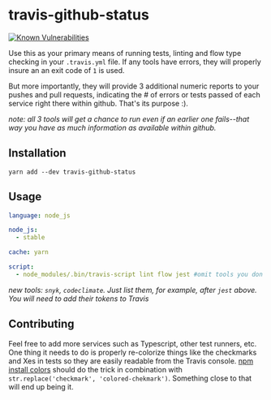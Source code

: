 # travis-github-status 
<a href="https://snyk.io/test/github/faceyspacey/travis-github-status"><img src="https://snyk.io/test/github/faceyspacey/travis-github-status/badge.svg" alt="Known Vulnerabilities" data-canonical-src="https://snyk.io/test/github/faceyspacey/travis-github-status"></a>

Use this as your primary means of running tests, linting and flow type checking
in your `.travis.yml` file. If any tools have errors, they will properly insure an an exit code of `1` is used.

But more importantly, they will provide 3 additional numeric reports to your pushes and pull requests, indicating
the # of errors or tests passed of each service right there within github. That's its purpose :).

*note: all 3 tools will get a chance to run even if an earlier one fails--that way you have as much information as available
within github.*

## Installation
```yarn add --dev travis-github-status```

## Usage
```yml
language: node_js

node_js:
  - stable

cache: yarn

script:
  - node_modules/.bin/travis-script lint flow jest #omit tools you don't want statuses for
```
*new tools: `snyk`, `codeclimate`. Just list them, for example, after `jest` above. You will need to add their tokens to Travis*

## Contributing
Feel free to add more services such as Typescript, other test runners, etc. One thing it needs to do
is properly re-colorize things like the checkmarks and Xes in tests so they are easily readable from the Travis
console. [npm install colors](https://www.npmjs.com/package/colors) should do the trick in combination with `str.replace('checkmark', 'colored-chekmark')`.
Something close to that will end up being it.
